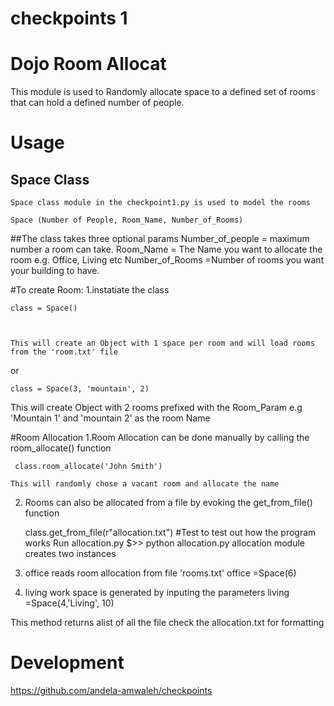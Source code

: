 # checkpoints 1
# Dojo Room Allocat


This module is used to Randomly allocate space to a defined set of rooms
 that can hold a defined number of people.

# Usage

## Space Class
	Space class module in the checkpoint1.py is used to model the rooms
	
	Space (Number of People, Room_Name, Number_of_Rooms)

##The class takes three optional params
	Number_of_people = maximum number a room can take.
	Room_Name 	= The Name you want to allocate the room e.g. Office, Living etc
	Number_of_Rooms =Number of rooms you want your building to have. 

#To create Room:
1.instatiate the class
	
	class = Space()

	

	This will create an Object with 1 space per room and will load rooms from the 'room.txt' file 

or 
	
	class = Space(3, 'mountain', 2)
	

This will create Object with 2 rooms prefixed with the Room_Param e.g 'Mountain 1' and 'mountain 2' as the room Name



#Room Allocation
1.Room Allocation can be done manually by calling the room_allocate() function
	 
	 class.room_allocate('John Smith')

	This will randomly chose a vacant room and allocate the name 

2. Rooms can also be allocated from a file by evoking the get_from_file() function
	
	 class.get_from_file(r"allocation.txt")
#Test
 to test out how the program works Run allocation.py
 		$>> python allocation.py
 allocation module creates two instances

 1. office reads room allocation from file 'rooms.txt'
		office =Space(6)
2. living work space is generated by inputing the parameters
		living =Space(4,'Living', 10)


This method returns alist of all the file
check the allocation.txt for formatting

# Development

https://github.com/andela-amwaleh/checkpoints

			
